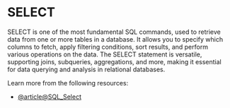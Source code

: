 # SELECT

SELECT is one of the most fundamental SQL commands, used to retrieve data from one or more tables in a database. It allows you to specify which columns to fetch, apply filtering conditions, sort results, and perform various operations on the data. The SELECT statement is versatile, supporting joins, subqueries, aggregations, and more, making it essential for data querying and analysis in relational databases.

Learn more from the following resources:

- [@article@SQL_Select](https://www.w3schools.com/sql/sql_select.asp)


